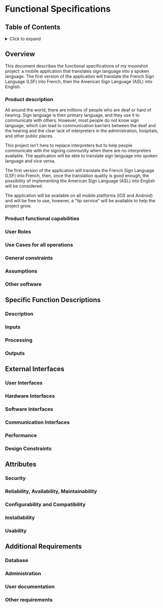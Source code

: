 # Functional Specifications

## Table of Contents

<details><summary>Click to expand</summary>

- [Functional Specifications](#functional-specifications)
  - [Table of Contents](#table-of-contents)
  - [Overview](#overview)
    - [Product description](#product-description)
    - [Product functional capabilities](#product-functional-capabilities)
    - [User Roles](#user-roles)
    - [Use Cases for all operations](#use-cases-for-all-operations)
    - [General constraints](#general-constraints)
    - [Assumptions](#assumptions)
    - [Other software](#other-software)
  - [Specific Function Descriptions](#specific-function-descriptions)
    - [Description](#description)
    - [Inputs](#inputs)
    - [Processing](#processing)
    - [Outputs](#outputs)
  - [External Interfaces](#external-interfaces)
    - [User Interfaces](#user-interfaces)
    - [Hardware Interfaces](#hardware-interfaces)
    - [Software Interfaces](#software-interfaces)
    - [Communication Interfaces](#communication-interfaces)
    - [Performance](#performance)
    - [Design Constraints](#design-constraints)
  - [Attributes](#attributes)
    - [Security](#security)
    - [Reliability, Availability, Maintainability](#reliability-availability-maintainability)
    - [Configurability and Compatibility](#configurability-and-compatibility)
    - [Installability](#installability)
    - [Usability](#usability)
  - [Additional Requirements](#additional-requirements)
    - [Database](#database)
    - [Administration](#administration)
    - [User documentation](#user-documentation)
    - [Other requirements](#other-requirements)

</details>

## Overview

<!-- Describe the purpose, scope, and organization of the Functional Specification. -->

This document describes the functional specifications of my moonshot project: <!---TODO: Find a name for my Moonshot project--> a mobile application that translates sign language into a spoken language.
The first version of the application will translate the French Sign Language (LSF) into French, then the American Sign Language (ASL) into English.

### Product description

<!-- Describe briefly why the software (or upgrade) is being developed, and list the most important features and capabilities. -->

All around the world, there are millions of people who are deaf or hard of hearing. Sign language is their primary language, and they use it to communicate with others. However, most people do not know sign language, which can lead to communication barriers between the deaf and the hearing and the clear lack of interpreters in the administration, hospitals, and other public places.

This project isn't here to replace interpreters but to help people communicate with the signing community when there are no interpreters available. The application will be able to translate sign language into spoken language and vice versa.

The first version of the application will translate the French Sign Language (LSF) into French, then, once the translation quality is good enough, the possibility of implementing the American Sign Language (ASL) into English will be considered.

The application will be available on all mobile platforms (iOS and Android) and will be free to use, however, a "tip service" will be available to help the project grow.

### Product functional capabilities

<!-- Present a list of the functions that the software will be required to perform. If a product feature comprises several functional capabilities, a table may be developed to illustrate these relationships. The list of functional capabilities may be an updated version of the capabilities listed in the Software Requirements Document. -->

### User Roles

<!-- Describe the intended users of the software in terms of job roles, specialized knowledge, skill levels, etc. Considers various user roles such as managers, administrators, auditors, etc. -->

### Use Cases for all operations

<!-- Describe how persons will normally use the software, and the tasks they will most frequently perform. Also covers how users might use the software on an occasional basis, such as creating data backups or importing data from another program. -->

### General constraints

<!-- Describe any algorithm limitations, user interface limitations, data limitations, etc. Include items such as minimum space or room needed to house equipment, type of electrical and HVAC required (e.g. conditioned power), maintenance requirements. Also, state if training is required for optimum use, or if calculated results are only applicable in certain situations. -->

### Assumptions

<!-- List any assumptions that were made in specifying the functional requirements. -->

### Other software

<!-- How does the program interact with other software, such as spreadsheets, word processing or presentation software? For example, can a user cut and paste from the application to other Windows software programs? Does the program import/export data to other software? Does the program use any communication, integration, or protocols to exchange data with other software? -->

## Specific Function Descriptions

<!-- This section is repeated for each function of the software. Some examples of functions are: engineering calculations, sorting or sequencing, other operations relating inputs to outputs, validity checks on inputs, error handling and recovery. -->

### Description

<!-- Describe the function and its role in the software. -->

### Inputs

<!-- Describe the inputs to the function. Where user interface (UI) elements are present, these are described. Examples of UI elements are check boxes, dropdown lists, and alphanumeric fields. Input validation strategy, allowed data types and value ranges are specified for each input. -->

### Processing

<!-- Describe what is done by the function. Where algorithms, equations, or other logic are used, they are described here. If calculations are done utilizing the methods of specific standards or references, these are cited. Database definitions are also included where relevant. -->

### Outputs

<!-- Describe the outputs of the function. Where a user interface description is relevant, it is included. Define any reports. -->

## External Interfaces

<!-- The interfaces in this section are specified by documenting: the name and description of each item, source or input, destination or output, ranges, accuracy and tolerances, units of measure, timing, display formats and organization, and data formats. -->

### User Interfaces

<!-- Describe all major screens, pages, forms, including any complex dialog boxes. This is usually best done via simulated, non-functioning screen shots, and may take the form of a separate document.

The navigation flow of the windows, menus, and options is described, along with the expected content of each window. Examples of items included are screen resolutions, color scheme, primary font type and size. Discussion also includes how input validation will be done, and how data will be protected from accidental changes. Specific items are described for each screen such as input fields, control buttons, sizing options, and menus. -->

### Hardware Interfaces

<!-- Describe the equipment needed to run the software, and also other output or input devices such as printers or handheld devices. -->

### Software Interfaces

<!-- Describe any software that will be required in order for the product to operate fully. Include any in-house software or commercial applications that customers will be utilizing together with the planned software. Also describes any software that the software product will interact with such as operating system platforms supported, file import and export, networking, automation, or scripting. Specify whether the users must provide the interfacing software themselves, and any special licensing requirements. -->

### Communication Interfaces

<!-- Describes how the software product will communicate with itself (for multi-platform applications) or other software applications, including items such as networking, email, intranet, and Internet communications. -->

### Performance

<!-- Discuss items such as response times, throughput requirements, data volume requirements, maximum data file size or problem complexity, maximum number of concurrent uses, and peak load requirements (for web-based applications). Includes expected response times for entering information, querying data files and databases, performing calculations of various complexities, and importing/exporting data. -->

### Design Constraints

<!-- Examples of constraints that affect software design choices are items such as memory constraints involving minimum and maximum RAM and hard disk space, and limitations arising from hardware, software or communications standards. -->

## Attributes

### Security

<!-- Describe any password-protected access levels such as operator, engineer/modeler, manager, database administrator-and which functionality will be accessible to each access level. If relevant, describes the planned approach to locking the software. -->

### Reliability, Availability, Maintainability

<!-- Describe requirements items such as days or weeks of continuous operation, strategy for data recovery, code structuring for ease of future modification. -->

### Configurability and Compatibility

<!-- Describe requirements such as those connected with individual customization or operation in specific computing environments. -->

### Installability

<!-- Describe the planned method for installation: done by the user independently, done by customer company internal IT services, done by an external contractor. Specifies the handling of such items as data transfer from prior releases, and the presence of software elements from prior releases. -->

### Usability

<!-- Describe items that will ensure the user-friendliness of the software. Examples include error messages that direct the user to a solution, input range checking as soon as entries are made, and order of choices and screens corresponding to user preferences. -->

## Additional Requirements

<!-- Describe other characteristics the software must have, that were not covered in the prior sections. -->

### Database

<!-- Describe any specific requirements relating to the database, such as database type (e.g. relational), capability to handle large text fields, real-time capability (e.g. handling an incoming data stream, as from instruments), multi-user capability, special requirements relating to queries and forms. -->

### Administration

<!-- Include any periodic updating or data management needed. -->

### User documentation

<!-- Describe the user documentation to be delivered with the software, including both hard copy and online requirements. -->

### Other requirements

<!-- Describe any other requirements not already covered above that need to be considered during the design of the software. -->
